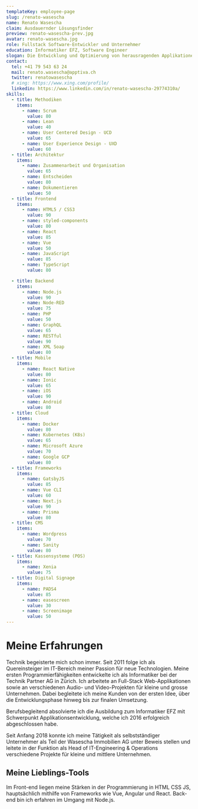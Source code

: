 ```yaml
---
templateKey: employee-page
slug: /renato-wasescha
name: Renato Wasescha
claim: Ausdauernder Lösungsfinder
preview: renato-wasescha-prev.jpg
avatar: renato-wasescha.jpg
role: Fullstack Software-Entwickler und Unternehmer
education: Informatiker EFZ, Software Engineer
slogan: Die Entwicklung und Optimierung von herausragenden Applikationen ist meine Leidenschaft.
contact:
  tel: +41 79 543 63 24
  mail: renato.wasescha@apptiva.ch
  twitter: renatowasescha
  # xing: https://www.xing.com/profile/
  linkedin: https://www.linkedin.com/in/renato-wasescha-29774310a/
skills:
  - title: Methodiken
    items:
      - name: Scrum
        value: 80
      - name: Lean
        value: 40
      - name: User Centered Design - UCD
        value: 65
      - name: User Experience Design - UXD
        value: 60
  - title: Architektur
    items:
      - name: Zusammenarbeit und Organisation
        value: 65
      - name: Entscheiden
        value: 80
      - name: Dokumentieren
        value: 50
  - title: Frontend
    items:
      - name: HTML5 / CSS3
        value: 90
      - name: styled-components
        value: 80
      - name: React
        value: 85
      - name: Vue
        value: 50
      - name: JavaScript
        value: 85
      - name: TypeScript
        value: 80

  - title: Backend
    items:
      - name: Node.js
        value: 90
      - name: Node-RED
        value: 75
      - name: PHP
        value: 50
      - name: GraphQL
        value: 65
      - name: RESTful
        value: 90
      - name: XML Soap
        value: 80
  - title: Mobile
    items:
      - name: React Native
        value: 80
      - name: Ionic
        value: 65
      - name: iOS
        value: 90
      - name: Android
        value: 80
  - title: Cloud
    items:
      - name: Docker
        value: 80
      - name: Kubernetes (K8s)
        value: 65
      - name: Microsoft Azure
        value: 70
      - name: Google GCP
        value: 80
  - title: Frameworks
    items:
      - name: GatsbyJS
        value: 85
      - name: Vue CLI
        value: 60
      - name: Next.js
        value: 90
      - name: Prisma
        value: 80
  - title: CMS
    items:
      - name: Wordpress
        value: 70
      - name: Sanity
        value: 80
  - title: Kassensysteme (POS)
    items:
      - name: Xenia
        value: 75
  - title: Digital Signage
    items:
      - name: PADS4
        value: 85
      - name: easescreen
        value: 30
      - name: Screenimage
        value: 50
---
```


# Meine Erfahrungen

Technik begeisterte mich schon immer. Seit 2011 folge ich als Quereinsteiger im IT-Bereich meiner Passion für neue Technologien. Meine ersten Programmierfähigkeiten entwickelte ich als Informatiker bei der Technik Partner AG in Zürich. Ich arbeitete an Full-Stack Web-Applikationen sowie an verschiedenen Audio- und Video-Projekten für kleine und grosse Unternehmen. Dabei begleitete ich meine Kunden von der ersten Idee, über die Entwicklungsphase hinweg bis zur finalen Umsetzung.

Berufsbegleitend absolvierte ich die Ausbildung zum Informatiker EFZ mit Schwerpunkt Applikationsentwicklung, welche ich 2016 erfolgreich abgeschlossen habe.

Seit Anfang 2018 konnte ich meine Tätigkeit als selbstständiger Unternehmer als Teil der Wasescha Immobilien AG unter Beweis stellen und leitete in der Funktion als Head of IT-Engineering & Operations verschiedene Projekte für kleine und mittlere Unternehmen.

## Meine Lieblings-Tools

Im Front-end liegen meine Stärken in der Programmierung in HTML CSS JS, hauptsächlich mithilfe von Frameworks wie Vue, Angular und React. Back-end bin ich erfahren im Umgang mit Node.js.
